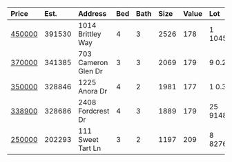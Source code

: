 | Price      | Est.   | Address             | Bed | Bath | Size | Value | Lot     | Unit  | Year |
| :--------- | :----- | :------------------ | :-- | :--- | :--- | :---- | :------ | :---- | :--- |
| [450000]() | 391530 | 1014 Brittley Way   | 4   | 3    | 2526 | 178   | 1 10454 | Sqft  | 1996 |
| [370000]() | 341385 | 703 Cameron Glen Dr | 3   | 3    | 2069 | 179   | 9 0.27  | Acres | 1999 |
| [350000]() | 328846 | 1225 Anora Dr       | 4   | 2    | 1981 | 177   | 1 0.34  | Acres | 1999 |
| [338900]() | 328686 | 2408 Fordcrest Dr   | 4   | 3    | 1889 | 179   | 25 9148 | Sqft  | 1997 |
| [250000]() | 202293 | 111 Sweet Tart Ln   | 3   | 2    | 1197 | 209   | 8 8276  | Sqft  | 1998 |